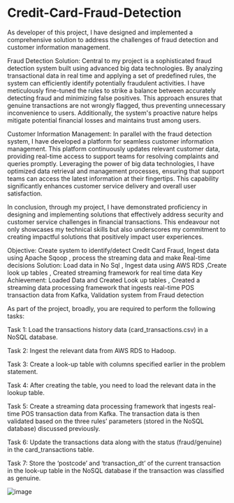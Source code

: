 # Credit-Card-Fraud-Detection

As developer of this project, I have designed and implemented a comprehensive solution to address the challenges of fraud detection and customer information management.

Fraud Detection Solution:
Central to my project is a sophisticated fraud detection system built using advanced big data technologies. By analyzing transactional data in real time and applying a set of predefined rules, the system can efficiently identify potentially fraudulent activities. I have meticulously fine-tuned the rules to strike a balance between accurately detecting fraud and minimizing false positives. This approach ensures that genuine transactions are not wrongly flagged, thus preventing unnecessary inconvenience to users. Additionally, the system's proactive nature helps mitigate potential financial losses and maintains trust among users.

Customer Information Management:
In parallel with the fraud detection system, I have developed a platform for seamless customer information management. This platform continuously updates relevant customer data, providing real-time access to support teams for resolving complaints and queries promptly. Leveraging the power of big data technologies, I have optimized data retrieval and management processes, ensuring that support teams can access the latest information at their fingertips. This capability significantly enhances customer service delivery and overall user satisfaction.

In conclusion, through my project, I have demonstrated proficiency in designing and implementing solutions that effectively address security and customer service challenges in financial transactions. This endeavour not only showcases my technical skills but also underscores my commitment to creating impactful solutions that positively impact user experiences.


Objective: Create system to identify/detect Credit Card Fraud, Ingest data using Apache Sqoop , process the streaming data and make Real-time decisions Solution: Load data in No Sql , Ingest data using AWS RDS ,Create look up tables , Created streaming framework for real time data Key Achievement: Loaded Data and Created Look up tables , Created a streaming data processing framework that ingests real-time POS transaction data from Kafka, Validation system from Fraud detection

As part of the project, broadly, you are required to perform the following tasks:

Task 1: Load the transactions history data (card_transactions.csv) in a NoSQL database.

Task 2: Ingest the relevant data from AWS RDS to Hadoop.

Task 3: Create a look-up table with columns specified earlier in the problem statement.

Task 4: After creating the table, you need to load the relevant data in the lookup table.

Task 5: Create a streaming data processing framework that ingests real-time POS transaction data from Kafka. The transaction data is then validated based on the three rules’ parameters (stored in the NoSQL database) discussed previously.

Task 6: Update the transactions data along with the status (fraud/genuine) in the card_transactions table.

Task 7: Store the ‘postcode’ and ‘transaction_dt’ of the current transaction in the look-up table in the NoSQL database if the transaction was classified as genuine.

![image](https://github.com/amal998/Credit-Card-Fraud-Detection/assets/128129642/18c0ff1e-1a42-4868-9c30-7b10d2bbf5f8)








